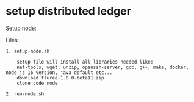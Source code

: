 # setup distributed ledger

Setup node:

Files:

    1. setup-node.sh
    
        setup file will install all libraries needed like:
        net-tools, wget, unzip, openssh-server, gcc, g++, make, docker, node js 16 version, java default etc...
        download fluree-1.0.0-beta11.zip
        clone code node

    2. run-node.sh

